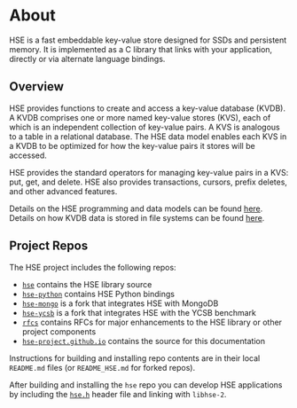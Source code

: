 # About

HSE is a fast embeddable key-value store designed for SSDs and persistent
memory.  It is implemented as a C library that links with your
application, directly or via alternate language bindings.


## Overview

HSE provides functions to create and access a key-value database (KVDB).
A KVDB comprises one or more named key-value stores (KVS), each of which
is an independent collection of key-value pairs.  A KVS is analogous to
a table in a relational database.
The HSE data model enables each KVS in a KVDB to be optimized for how the
key-value pairs it stores will be accessed.

HSE provides the standard operators for managing key-value pairs in
a KVS: put, get, and delete.  HSE also provides transactions, cursors,
prefix deletes, and other advanced features.

Details on the HSE programming and data models can be found
[here](../dev/concepts.md).
Details on how KVDB data is stored in file systems can be found
[here](storage.md).


## Project Repos

The HSE project includes the following repos:

* [`hse`](https://github.com/hse-project/hse)
contains the HSE library source
* [`hse-python`](https://github.com/hse-project/hse-python)
contains HSE Python bindings
* [`hse-mongo`](https://github.com/hse-project/hse-mongo)
is a fork that integrates HSE with MongoDB
* [`hse-ycsb`](https://github.com/hse-project/hse-ycsb)
is a fork that integrates HSE with the YCSB benchmark
* [`rfcs`](https://github.com/hse-project/rfcs)
contains RFCs for major enhancements to the HSE library or other project
components
* [`hse-project.github.io`](https://github.com/hse-project/hse-project.github.io)
contains the source for this documentation

Instructions for building and installing repo contents are in their
local `README.md` files (or `README_HSE.md` for forked repos).

After building and installing the `hse` repo you can develop HSE
applications by including the
[`hse.h`](https://github.com/hse-project/hse/blob/master/include/hse/hse.h)
header file and linking with `libhse-2`.
